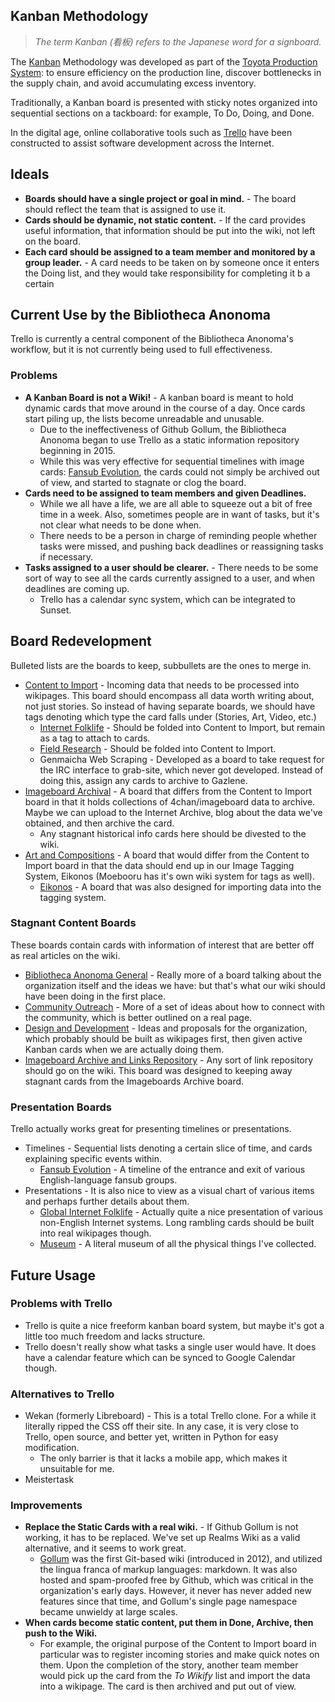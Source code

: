 Kanban Methodology
------------------

> _The term Kanban (看板) refers to the Japanese word for a signboard._

The [Kanban](http://leankit.com/learn/kanban/kanban-board/) Methodology was developed as part of the [Toyota Production System](https://en.wikipedia.org/wiki/Toyota_Production_System): to ensure efficiency on the production line, discover bottlenecks in the supply chain, and avoid accumulating excess inventory.

Traditionally, a Kanban board is presented with sticky notes organized into sequential sections on a tackboard: for example, To Do, Doing, and Done. 

In the digital age, online collaborative tools such as [Trello](http://trello.com) have been constructed to assist software development across the Internet.

## Ideals

* **Boards should have a single project or goal in mind.** - The board should reflect the team that is assigned to use it.
* **Cards should be dynamic, not static content.** - If the card provides useful information, that information should be put into the wiki, not left on the board.
* **Each card should be assigned to a team member and monitored by a group leader.** - A card needs to be taken on by someone once it enters the Doing list, and they would take responsibility for completing it b a certain

## Current Use by the Bibliotheca Anonoma

Trello is currently a central component of the Bibliotheca Anonoma's workflow, but it is not currently being used to full effectiveness.

### Problems

* **A Kanban Board is not a Wiki!** - A kanban board is meant to hold dynamic cards that move around in the course of a day. Once cards start piling up, the lists become unreadable and unusable.
  * Due to the ineffectiveness of Github Gollum, the Bibliotheca Anonoma began to use Trello as a static information repository beginning in 2015.
  * While this was very effective for sequential timelines with image cards: [Fansub Evolution](https://trello.com/b/s3eNd4zD/fansub-evolution), the cards could not simply be archived out of view, and started to stagnate or clog the board.
* **Cards need to be assigned to team members and given Deadlines.**
  * While we all have a life, we are all able to squeeze out a bit of free time in a week. Also, sometimes people are in want of tasks, but it's not clear what needs to be done when.
  * There needs to be a person in charge of reminding people whether tasks were missed, and pushing back deadlines or reassigning tasks if necessary.
* **Tasks assigned to a user should be clearer.** - There needs to be some sort of way to see all the cards currently assigned to a user, and when deadlines are coming up.
  * Trello has a calendar sync system, which can be integrated to Sunset.

## Board Redevelopment

Bulleted lists are the boards to keep, subbullets are the ones to merge in.

* [Content to Import](https://trello.com/b/ohziwjHI/content-to-import) - Incoming data that needs to be processed into wikipages. This board should encompass all data worth writing about, not just stories. So instead of having separate boards, we should have tags denoting which type the card falls under (Stories, Art, Video, etc.)
  * [Internet Folklife](https://trello.com/b/Wk718GRA/internet-folklife) - Should be folded into Content to Import, but remain as a tag to attach to cards.
  * [Field Research](https://trello.com/b/HMb078yD/field-research) - Should be folded into Content to Import.
  * Genmaicha Web Scraping - Developed as a board to take request for the IRC interface to grab-site, which never got developed. Instead of doing this, assign any cards to archive to Gazlene.
* [Imageboard Archival](https://trello.com/b/z7oL1zWA/imageboard-archival) - A board that differs from the Content to Import board in that it holds collections of 4chan/imageboard data to archive. Maybe we can upload to the Internet Archive, blog about the data we've obtained, and then archive the card.
  * Any stagnant historical info cards here should be divested to the wiki.
* [Art and Compositions](https://trello.com/b/GO8xe3Wt/art-and-compositions) - A board that would differ from the Content to Import board in that the data should end up in our Image Tagging System, Eikonos (Moebooru has it's own wiki system for tags as well).
  * [Eikonos](https://trello.com/b/TOGpQZ9I/eikonos-image-tag-database) - A board that was also designed for importing data into the tagging system.

### Stagnant Content Boards

These boards contain cards with information of interest that are better off as real articles on the wiki.

* [Bibliotheca Anonoma General](https://trello.com/b/fOH2RCCu/bibliotheca-anonoma-general) - Really more of a board talking about the organization itself and the ideas we have: but that's what our wiki should have been doing in the first place.
* [Community Outreach](https://trello.com/b/Jmdrrs10/community-outreach) - More of a set of ideas about how to connect with the community, which is better outlined on a real page.
* [Design and Development](https://trello.com/b/PvSUmv84/design-and-development-basc) - Ideas and proposals for the organization, which probably should be built as wikipages first, then given active Kanban cards when we are actually doing them.
* [Imageboard Archive and Links Repository](https://trello.com/b/zlMpLGFI/imageboards-archive-links-repository) - Any sort of link repository should go on the wiki. This board was designed to keeping away stagnant cards from the Imageboards Archive board.

### Presentation Boards

Trello actually works great for presenting timelines or presentations.

* Timelines - Sequential lists denoting a certain slice of time, and cards explaining specific events within.
  * [Fansub Evolution](https://trello.com/b/s3eNd4zD/fansub-evolution) - A timeline of the entrance and exit of various English-language fansub groups.
* Presentations - It is also nice to view as a visual chart of various items and perhaps further details about them.
  * [Global Internet Folklife](https://trello.com/b/EHxRdvEG/global-internet-folklife) - Actually quite a nice presentation of various non-English Internet systems. Long rambling cards should be built into real wikipages though.
  * [Museum](https://trello.com/b/DI4Lt6Iy/museum) - A literal museum of all the physical things I've collected.

## Future Usage

### Problems with Trello

* Trello is quite a nice freeform kanban board system, but maybe it's got a little too much freedom and lacks structure.
* Trello doesn't really show what tasks a single user would have. It does have a calendar feature which can be synced to Google Calendar though.

### Alternatives to Trello

* Wekan (formerly Libreboard) - This is a total Trello clone. For a while it literally ripped the CSS off their site. In any case, it is very close to Trello, open source, and better yet, written in Python for easy modification.
  * The only barrier is that it lacks a mobile app, which makes it unsuitable for me.
* Meistertask

### Improvements

* **Replace the Static Cards with a real wiki.** - If Github Gollum is not working, it has to be replaced. We've set up Realms Wiki as a valid alternative, and it seems to work great.
  * [Gollum](https://github.com/github/gollum/) was the first Git-based wiki (introduced in 2012), and utilized the lingua franca of markup languages: markdown. It was also hosted and spam-proofed free by Github, which was critical in the organization's early days. However, it never has never added new features since that time, and Gollum's single page namespace became unwieldy at large scales.
* **When cards become static content, put them in Done, Archive, then push to the Wiki.**
  * For example, the original purpose of the Content to Import board in particular was to register incoming stories and make quick notes on them. Upon the completion of the story, another team member would pick up the card from the _To Wikify_ list and import the data into a wikipage. The card is then archived and put out of view.
